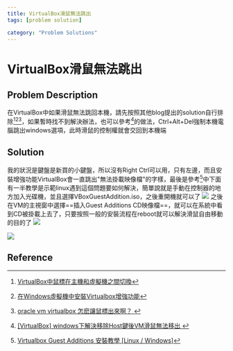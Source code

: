 ```yaml
---
title: VirtualBox滑鼠無法跳出
tags: [problem solution]

category: "Problem Solutions"
---
```


# VirtualBox滑鼠無法跳出

## Problem Description
在VirtualBox中如果滑鼠無法跳回本機，請先按照其他blog提出的solution自行排除[^vb-mouse-solution-csdn][^vb-mouse-solution-huawei][^vb-mouse-solution-baidu]，如果暫時找不到解決辦法，也可以參考[^vb-mouse-solution-moa]的做法，Ctrl+Alt+Del強制本機電腦跳出windows選項，此時滑鼠的控制權就會交回到本機端

## Solution
我的狀況是鍵盤是新買的小鍵盤，所以沒有Right Ctrl可以用，只有左邊，而且安裝增強功能VirtualBox會一直跳出"無法掛載映像檔"的字樣，最後是參考[^vb-mouse-solution-jinnsblog]中下面有一半教學是示範linux遇到這個問題要如何解決，簡單說就是手動在控制器的地方加入光碟機，並且選擇VBoxGuestAddition.iso，之後重開機就可以了
![](https://hackmd.io/_uploads/rJc9d3Sp3.png)
之後在VM的主視窗中選擇==插入Guest Additions CD映像檔==，就可以在系統中看到CD被掛載上去了，只要按照一般的安裝流程在reboot就可以解決滑鼠自由移動的目的了
![](https://hackmd.io/_uploads/SJjrYhrT2.png)

![](https://hackmd.io/_uploads/r1R5Y3H63.png)

## Reference
[^vb-mouse-solution-csdn]:[VirtualBox中鼠標在主機和虛擬機之間切換](https://blog.csdn.net/lijun5635/article/details/8715915)
[^vb-mouse-solution-huawei]:[在Windows虛擬機中安裝Virtualbox增強功能](https://support.huaweicloud.com/bestpractice-ims/ims_bp_0010.html)
[^vb-mouse-solution-baidu]:[ oracle vm virtualbox 怎麽讓鼠標出來啊？ ](https://zhidao.baidu.com/question/280635794.html)
[^vb-mouse-solution-moa]:[ [VirtualBox] windows下解決移除Host鍵後VM滑鼠無法移出 ](https://blog.moa.tw/2012/08/virtualbox-windowshostvm.html)
[^vb-mouse-solution-jinnsblog]:[Virtualbox Guest Additions 安裝教學 [Linux / Windows]](https://www.jinnsblog.com/2021/05/virtualbox-guest-additions-install-guide.html)